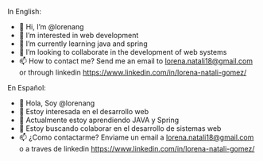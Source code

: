In English:
- 👋 Hi, I’m @lorenang
- 👀 I’m interested in web development
- 🌱 I’m currently learning java and spring
- 💞️ I’m looking to collaborate in the development of web systems
- 📫 How to contact me? Send me an email to lorena.natali18@gmail.com or through linkedin https://www.linkedin.com/in/lorena-natali-gomez/

En Español:
- 👋 Hola, Soy @lorenang
- 👀 Estoy interesada en el desarrollo web
- 🌱 Actualmente estoy aprendiendo JAVA y Spring
- 💞️ Estoy buscando colaborar en el desarrollo de sistemas web
- 📫 ¿Como contactarme? Enviame un email a lorena.natali18@gmail.com o a traves de linkedin https://www.linkedin.com/in/lorena-natali-gomez/

<!---
lorenang/lorenang is a ✨ special ✨ repository because its `README.md` (this file) appears on your GitHub profile.
You can click the Preview link to take a look at your changes.
--->
